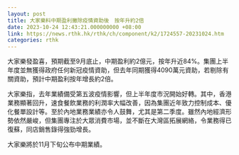```yaml
---
layout: post
title: 大家樂料中期盈利撇除疫情資助後　按年升約2倍
date: 2023-10-24 12:43:21.000000000 +08:00
link: https://news.rthk.hk/rthk/ch/component/k2/1724557-20231024.htm
categories: rthk
---
```


大家樂發盈喜，預期截至9月底止，中期盈利約2億元，按年升近84%。集團上半年度並無獲得政府任何新冠疫情資助，但去年同期獲得4090萬元資助，若剔除有關資助，預計中期盈利按年增長約2倍。

大家樂指，去年業績備受第五波疫情影響，但上半年度市況開始好轉。其中，香港業務顯著回升，速食餐飲業務的利潤率大幅改善，因為集團近年致力控制成本、優化餐單設計等。至於內地業務業績亦令人鼓舞，尤其是第二季度。雖然內地經濟形勢依然嚴峻，但集團專注於大眾消費市場，並不斷在大灣區拓展網絡，令業務得已復蘇，同店銷售錄得強勁增長。

大家樂將於11月下旬公布中期業績。
